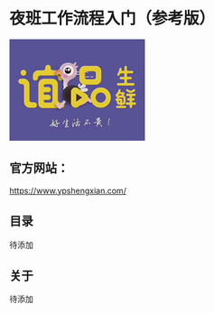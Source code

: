 # 夜班工作流程入门（参考版）

![](./resources/pic/common/logo.jpg)

## 官方网站：

https://www.ypshengxian.com/

## 目录

待添加

## 关于

待添加

